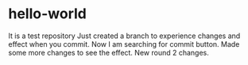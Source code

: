 # hello-world
It is a test repository
Just created a branch to experience changes and effect when you commit.
Now I am searching for commit button.
Made some more changes to see the effect.
New round 2 changes.
